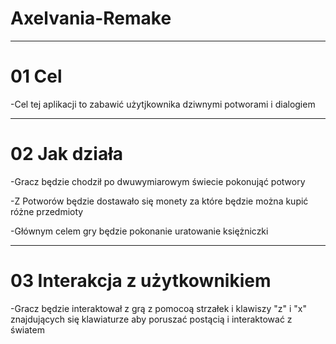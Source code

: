 # Axelvania-Remake

--------------------------------------------------------------------------------------------------------------------------------

# 01 Cel

-Cel tej aplikacji to zabawić użytjkownika dziwnymi potworami i dialogiem

--------------------------------------------------------------------------------------------------------------------------------
# 02 Jak działa

-Gracz będzie chodził po dwuwymiarowym świecie pokonująć potwory

-Z Potworów będzie dostawało się monety za które będzie można kupić różne przedmioty

-Głównym celem gry będzie pokonanie uratowanie księżniczki


--------------------------------------------------------------------------------------------------------------------------------
# 03 Interakcja z użytkownikiem

-Gracz będzie interaktował z grą z pomocoą strzałek i klawiszy "z" i "x" znajdujących się klawiaturze aby poruszać postącią i 
interaktować z światem
